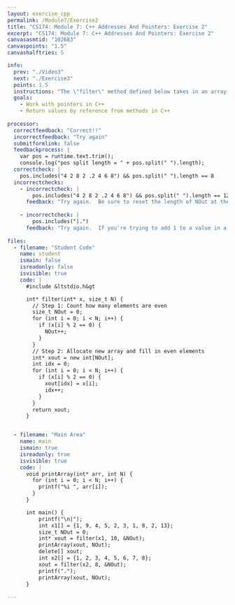```yaml
---
layout: exercise_cpp
permalink: /Module7/Exercise2
title: "CS174: Module 7: C++ Addresses And Pointers: Exercise 2"
excerpt: "CS174: Module 7: C++ Addresses And Pointers: Exercise 2"
canvasasmtid: "102683"
canvaspoints: "1.5"
canvashalftries: 5

info:
  prev: "./Video3"
  next: "./Exercise3"
  points: 1.5
  instructions: "The \"filter\" method defined below takes in an array and creates a new, shorter version of it with only the even numbers from the original array.  Modify the method so that it takes a pointer to the size of an array as a reference variable.  It should then write the correct size to the value at this pointer's address before the method returns.  NOTE: size_t is simply a positive int type, which is used to indicate the size of an array."
  goals:
    - Work with pointers in C++
    - Return values by reference from methods in C++
    
processor:  
  correctfeedback: "Correct!!" 
  incorrectfeedback: "Try again"
  submitformlink: false
  feedbackprocess: | 
    var pos = runtime.text.trim();
    console.log("pos split length = " + pos.split(" ").length);
  correctcheck: |
    pos.includes("4 2 8 2 .2 4 6 8") && pos.split(" ").length == 8
  incorrectchecks:
    - incorrectcheck: |
        pos.includes("4 2 8 2 .2 4 6 8") && pos.split(" ").length == 12
      feedback: "Try again.  Be sure to reset the length of NOut at the beginning!"
    
    - incorrectcheck: |
        pos.includes("|.")
      feedback: "Try again.  If you're trying to add 1 to a value in a dereferenced pointer x, be sure to do (*x)++ and not *x++"
 
files:
  - filename: "Student Code"
    name: student
    ismain: false
    isreadonly: false
    isvisible: true
    code: | 
      #include &ltstdio.h&gt

      int* filter(int* x, size_t N) {
        // Step 1: Count how many elements are even
        size_t NOut = 0;
        for (int i = 0; i < N; i++) {
          if (x[i] % 2 == 0) {
            NOut++;
          }
        }
        // Step 2: Allocate new array and fill in even elements
        int* xout = new int[NOut];
        int idx = 0;
        for (int i = 0; i < N; i++) {
          if (x[i] % 2 == 0) {
            xout[idx] = x[i];
            idx++;
          }
        }
        return xout;
      }


  - filename: "Main Area"
    name: main
    ismain: true
    isreadonly: true
    isvisible: true
    code: | 
      void printArray(int* arr, int N) {
        for (int i = 0; i < N; i++) {
          printf("%i ", arr[i]);
        }
      }

      int main() {
          printf("\n|");
          int x1[] = {1, 9, 4, 5, 2, 3, 1, 8, 2, 13};
          size_t NOut = 0;
          int* xout = filter(x1, 10, &NOut);
          printArray(xout, NOut);
          delete[] xout;
          int x2[] = {1, 2, 3, 4, 5, 6, 7, 8};
          xout = filter(x2, 8, &NOut);
          printf(".");
          printArray(xout, NOut);
      }
        
---
```


